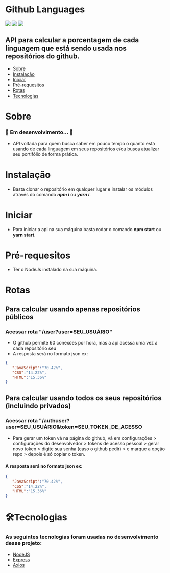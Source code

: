 # Github Languages
<img src="https://img.shields.io/static/v1?label=Express&message=4.17.1&color=00BFFF&style=plastic"/>  <img src="https://img.shields.io/static/v1?label=Axios&message=0.21.1&color=00BFFF&style=plastic"/>  <img src="https://img.shields.io/static/v1?label=NodeJs&message=14.17.0&color=00BFFF&style=plastic"/>

## API para calcular a porcentagem de cada linguagem que está sendo usada nos repositórios do github.

<!--ts-->
* [Sobre](#Sobre)
* [Instalação](#Instalacao)
* [Iniciar](#Iniciar)
* [Pré-requesitos](#Pre-requesitos)
* [Rotas](#Rotas)
* [Tecnologias](#tecnologias)
<!--te-->

# Sobre

### 🚧  Em desenvolvimento...  🚧
- API voltada para quem busca saber em pouco tempo o quanto está usando de cada linguagem em seus repositórios e/ou busca atualizar seu portifólio de forma prática.

# Instalação

- Basta clonar o repositório em qualquer lugar e instalar os módulos através do comando ***npm i*** ou ***yarn i***.

# Iniciar

- Para iniciar a api na sua máquina basta rodar o comando **npm start** ou **yarn start**.

# Pré-requesitos

- Ter o NodeJs instalado na sua máquina.

# Rotas

## Para calcular usando apenas repositórios públicos 

### Acessar rota "/user?user=SEU_USUÁRIO"
- O github permite 60 conexões por hora, mas a api acessa uma vez a cada repositório seu
- A resposta será no formato json ex:
 ```json
 {
    "JavaScript":"70.42%",
    "CSS":"14.22%",
    "HTML":"15.36%"
 } 
```

## Para calcular usando todos os seus repositórios (incluindo privados)

### Acessar rota "/authuser?user=SEU_USUÁRIO&token=SEU_TOKEN_DE_ACESSO

- Para gerar um token vá na página do github, vá em configurações > configurações do desenvolvedor > tokens de acesso pessoal > 
gerar novo token > digite sua senha (caso o github pedir) > e marque a opção repo >  depois é só copiar o token.

#### A resposta será no formato json ex:
 ```json
 {
    "JavaScript":"70.42%",
    "CSS":"14.22%",
    "HTML":"15.36%"
 } 
```
# 🛠Tecnologias
### As seguintes tecnologias foram usadas no desenvolvimento desse projeto:

- [NodeJS](https://nodejs.org/en/)
- [Express](https://expressjs.com/pt-br/)
- [Axios](https://github.com/axios/axios)
